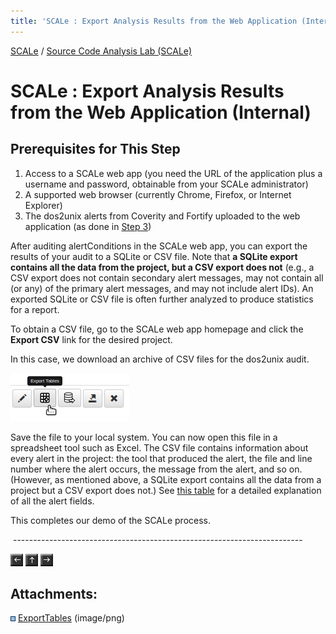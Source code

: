 ```yaml
---
title: 'SCALe : Export Analysis Results from the Web Application (Internal)'
---
```


[SCALe](index.md) / [Source Code Analysis Lab (SCALe)](Welcome.md)
<!-- <legal> -->
<!-- SCALe version r.6.5.5.1.A -->
<!--  -->
<!-- Copyright 2021 Carnegie Mellon University. -->
<!--  -->
<!-- NO WARRANTY. THIS CARNEGIE MELLON UNIVERSITY AND SOFTWARE ENGINEERING -->
<!-- INSTITUTE MATERIAL IS FURNISHED ON AN "AS-IS" BASIS. CARNEGIE MELLON -->
<!-- UNIVERSITY MAKES NO WARRANTIES OF ANY KIND, EITHER EXPRESSED OR -->
<!-- IMPLIED, AS TO ANY MATTER INCLUDING, BUT NOT LIMITED TO, WARRANTY OF -->
<!-- FITNESS FOR PURPOSE OR MERCHANTABILITY, EXCLUSIVITY, OR RESULTS -->
<!-- OBTAINED FROM USE OF THE MATERIAL. CARNEGIE MELLON UNIVERSITY DOES NOT -->
<!-- MAKE ANY WARRANTY OF ANY KIND WITH RESPECT TO FREEDOM FROM PATENT, -->
<!-- TRADEMARK, OR COPYRIGHT INFRINGEMENT. -->
<!--  -->
<!-- Released under a MIT (SEI)-style license, please see COPYRIGHT file or -->
<!-- contact permission@sei.cmu.edu for full terms. -->
<!--  -->
<!-- [DISTRIBUTION STATEMENT A] This material has been approved for public -->
<!-- release and unlimited distribution.  Please see Copyright notice for -->
<!-- non-US Government use and distribution. -->
<!--  -->
<!-- DM19-1274 -->
<!-- </legal> -->

SCALe : Export Analysis Results from the Web Application (Internal)
====================================================================

Prerequisites for This Step
---------------------------

1.  Access to a SCALe web app (you need the URL of the application plus
    a username and password, obtainable from your SCALe administrator)
2.  A supported web browser (currently Chrome, Firefox, or Internet
    Explorer)
3.  The dos2unix alerts from Coverity and Fortify uploaded to the
    web application (as done in [Step
    3](Upload-Source-Code-and-Analysis-Outputs.md))

After auditing alertConditions in the SCALe web app, you can export the
results of your audit to a SQLite or CSV file. Note that **a SQLite
export contains all the data from the project, but a CSV export does
not** (e.g., a CSV export does not contain secondary alert
messages, may not contain all (or any) of the primary alert
messages, and may not include alert IDs). An exported SQLite or CSV
file is often further analyzed to produce statistics for a report.

To obtain a CSV file, go to the SCALe web app homepage and click the
**Export CSV** link for the desired project.

In this case, we download an archive of CSV files for the dos2unix audit.

![Export dos2unix](attachments/ExportTables.png)

Save the file to your local system. You can now open this file in a
spreadsheet tool such as Excel. The CSV file contains information about
every alert in the project: the tool that produced the alert,
the file and line number where the alert occurs, the message from
the alert, and so on. (However, as mentioned above, a SQLite export
contains all the data from a project but a CSV export does not.) See
[this table](The-SCALe-Web-App.md#alertcondition-viewer-fields)
for a detailed explanation of all the alert fields.

This completes our demo of the SCALe process.

 ------------------------------------------------------------------------

[![](attachments/arrow_left.png)](Inspect-Alerts-for-Violations-of-CERT-Secure-Coding-Rules.md)
[![](attachments/arrow_up.png)](Welcome.md)
[![](attachments/arrow_right.png)](Audit-Instructions.md)

Attachments:
------------

![](images/icons/bullet_blue.gif) [ExportTables](attachments/ExportTables.png) (image/png)

